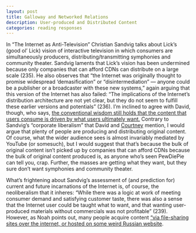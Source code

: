 ```yaml
---
layout: post
title: Galloway and Networked Relations
description: User-produced and Distributed Content
categories: reading responses
---
```

In “The Internet as Anti-Television” Christian Sandvig talks about Lick’s (good ol’ Lick) vision of interactive television in which consumers are simultaneously producers, distributing/transmitting symphonies and community theater. Sandvig laments that Lick’s vision has been undermined because only companies that can afford CDNs can distribute on a large scale (235). He also observes that “the Internet was originally thought to promise widespread ‘demasification” or “disintermediation” — anyone could be a publisher or a broadcaster with these new systems,” again arguing that this version of the Internet has also failed: “The implications of the Internet’s distribution architecture are not yet clear, but they do not seem to fulfill these earlier versions and potentials” (236). I’m inclined to agree with David, though, who says, [the conventional wisdom still holds that the content that users consume is driven by what users ultimately want.](davidlnowak.github.io) Contrary to Sandvig’s “corporate liberalism” that David and [Courtney](courtneyhale.github.io) mention, I would argue that plenty of people are producing and distributing original content. Of course, what the wider audience sees is almost invariably mediated by YouTube (or somesuch), but I would suggest that that’s because the bulk of original content isn’t picked up by companies that can afford CDNs because the bulk of original content produced is, as anyone who’s seen PewDiePie can tell you, crap. Further, the masses are getting what they want, but they sure don’t want symphonies and community theater.

What’s frightening about Sandvig’s assessment of (and prediction for) current and future incarnations of the Internet is, of course, the neoliberalism that it inheres: “While there was a logic at work of meeting consumer demand and satisfying customer taste, there was also a sense that the Internet user could be taught what to want, and that wanting user-produced materials without commercials was not profitable” (239). However, as Noah points out, many people acquire content [“via file-sharing sites over the internet, or hosted on some weird Russian website](noahmcmlln.github.io).




